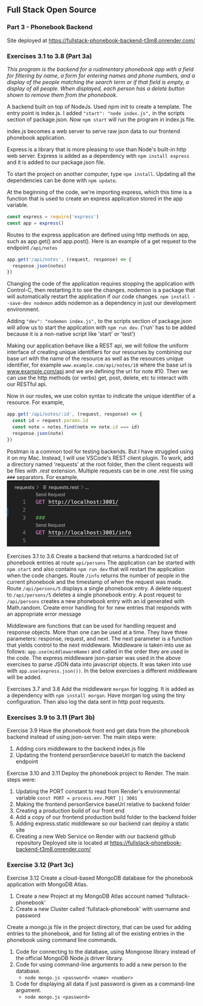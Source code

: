 ## Full Stack Open Source
### Part 3 - Phonebook Backend

Site deployed at https://fullstack-phonebook-backend-t3m8.onrender.com/

### Exercises 3.1 to 3.8 (Part 3a)

*This program is the backend for a rudimentary phonebook app with a field for filtering by name, a form for entering names and phone numbers, and a display of the people matching the search term or if that field is empty, a display of all people.  When displayed, each person has a delete button shown to remove them from the phonebook.*

A backend built on top of NodeJs.  Used npm init to create a template.  The entry point is index.js.  I added `"start": "node index.js",` in the scripts section of package.json.  Now `npm start` will run the program in index.js file.

index.js becomes a web server to serve raw json data to our frontend phonebook application.

Express is a library that is more pleasing to use than Node's built-in http web server.  Express is added as a dependency with `npm install express` and it is added to our package.json file.

To start the project on another computer, type `npm install`.  Updating all the dependencies can be done with `npm update`.

At the beginning of the code, we're importing express, which this time is a function that is used to create an express application stored in the app variable.
```js
const express = require('express')
const app = express()
```
Routes to the express application are defined using http methods on app, such as app.get() and app.post().  Here is an example of a get request to the endpoint `/api/notes`
```js
app.get('/api/notes', (request, response) => {
  response.json(notes)
})
```

Changing the code of the application requires stopping the application with Control-C, then restarting it to see the changes.  nodemon is a package that will automatically restart the application if our code changes.
`npm install --save-dev nodemon` adds nodemon as a dependency in just our development environment.

Adding `"dev": "nodemon index.js",` to the scripts section of package.json will allow us to start the application with `npm run dev`. ('run' has to be added because it is a non-native script like 'start' or 'test')

Making our application behave like a REST api, we will follow the uniform interface of creating unique identifiers for our resourses by combining our base url with the name of the resource as well as the resources unique identifier, for example `www.example.com/api/notes/10` where the base url is www.example.com/api and we are defining the url for note #10.  Then we can use the http methods (or verbs) get, post, delete, etc to interact with our RESTful api.

Now in our routes, we use colon syntax to indicate the unique identifier of a resource.  For example,
```js
app.get('/api/notes/:id', (request, response) => {
  const id = request.params.id
  const note = notes.find(note => note.id === id)
  response.json(note)
})
```

Postman is a common tool for testing backends.  But I have struggled using it on my Mac.  Instead, I will use VSCode's REST client plugin.  To work, add a directory named 'requests' at the root folder, then the client requests will be files with *.rest* extension.  Multiple requests can be in one .rest file using `###` separators.  For example,\
![Screenshot showing multiple requests in a .rest file](images/requests-screenshot.png)

Exercises 3.1 to 3.6
Create a backend that returns a hardcoded list of phonebook entries at route `api/persons`
The application can be started with `npm start` and also contains `npm run dev` that will restart the application when the code changes.
Route `/info` returns the number of people in the current phonebook and the timestamp of when the request was made.
Route `/api/persons/5` displays a single phonebook entry.
A delete request to `/api/persons/5` deletes a single phonebook entry.
A post request to `/api/persons` creates a new phonebook entry with an id generated with Math.random.
Create error handling for for new entries that responds with an appropriate error message

Middleware are functions that can be used for handling request and response objects.  More than one can be used at a time.  They have three parameters: response, request, and next.  The next parameter is a function that yields control to the next middleware.  Middleware is taken into use as follows: `app.use(middlewareName)` and called in the order they are used in the code.  The express middleware json-parser was used in the above exercises to parse JSON data into javascript objects.  It was taken into use with `app.use(express.json())`.  In the below exercises a different middleware will be added.

Exercises 3.7 and 3.8
Add the middleware `morgan` for logging.  It is added as a dependency with `npm install morgan`.  Have morgan log using the tiny configuration.  Then also log the data sent in http post requests.

### Exercises 3.9 to 3.11 (Part 3b)

Exercise 3.9
Have the phonebook front end get data from the phonebook backend instead of using json-server.  The main steps were:
1. Adding cors middleware to the backend index.js file
2. Updating the frontend personService baseUrl to match the backend endpoint

Exercise 3.10 and 3.11
Deploy the phonebook project to Render.  The main steps were:
1. Updating the PORT constant to read from Render's environmental variable
`const PORT = process.env.PORT || 3001`
2. Making the frontend personService baseUrl relative to backend folder
3. Creating a production build of our front end
4. Add a copy of our frontend production build folder to the backend folder
5. Adding express.static middleware so our backend can deploy a static site
6. Creating a new Web Service on Render with our backend github repository
Deployed site is located at https://fullstack-phonebook-backend-t3m8.onrender.com/

### Exercise 3.12 (Part 3c)
Exercise 3.12
Create a cloud-based MongoDB database for the phonebook application with MongoDB Atlas.
1. Create a new Project at my MongoDB Atlas account named 'fullstack-phonebook'
2. Create a new Cluster called 'fullstack-phonebook' with username and password

Create a mongo.js file in the project directory, that can be used for adding entries to the phonebook, and for listing all of the existing entries in the phonebook using command line commands.
1. Code for connecting to the database, using Mongoose library instead of the official MongoDB Node.js driver library.
2. Code for using command-line arguments to add a new person to the database.  
   - `node mongo.js <password> <name> <number>`
3. Code for displaying all data if just password is given as a command-line argument.  
   - `node mongo.js <password>`
